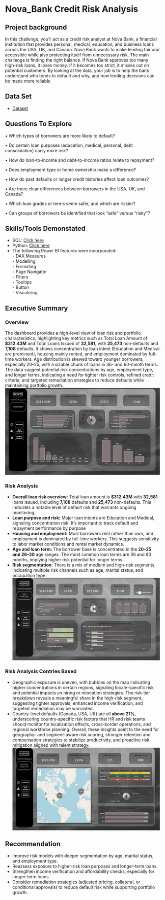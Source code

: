 # Nova_Bank Credit Risk Analysis
## Project background
 In this challenge, you’ll act as a credit risk analyst at Nova Bank, a financial institution that provides personal, medical, education, and business loans across the USA, UK, and Canada. Nova Bank wants to make lending fair and accessible while also protecting itself from unnecessary risk.
The main challenge is finding the right balance. If Nova Bank approves too many high-risk loans, it loses money. If it becomes too strict, it misses out on potential customers. By looking at the data, your job is to help the bank understand who tends to default and why, and how lending decisions can be made more reliable

## Data Set
- <a href="https://github.com/JayNguyenAachen/Nova_Bank-Credit-analysis/blob/main/Credit_Risk_Dataset_Onyx_Data_September_25.xlsx">Dataset</a>
## Questions To Explore 
•	Which types of borrowers are more likely to default? 

•	Do certain loan purposes (education, medical, personal, debt consolidation) carry more risk?

•	How do loan-to-income and debt-to-income ratios relate to repayment?

•	Does employment type or home ownership make a difference?

•	How do past defaults or longer credit histories affect loan outcomes?

•	Are there clear differences between borrowers in the USA, UK, and Canada?

•	Which loan grades or terms seem safer, and which are riskier?

•	Can groups of borrowers be identified that look “safe” versus “risky”?

## Skills/Tools Demonstated
- SQL: <a href=https://github.com/JayNguyenAachen/Nova_Bank-Credit-analysis/blob/main/novo.sql>Click here</a>
- Python: <a href=https://github.com/JayNguyenAachen/Nova_Bank-Credit-analysis/blob/main/NovoBank.ipynb>Click here </a>
- The following Power BI features were incorporated: <br>
      - DAX Measures <br>
      - Modelling <br>
      - Formating <br>
      - Page Navigator <br>
      - Filters <br>
      - Tooltips <br>
      - Button <br>
      - Visualizing
## Executive Summary
### Overview
The dashboard provides a high-level view of loan risk and portfolio characteristics, highlighting key metrics such as Total Loan Amount of **$312.43M** and Total Loans Issued of **32,581**, with **25,473** non-defaults and **7,108** defaults. It shows concentration by loan intent (Education and Medical are prominent), housing mainly rented, and employment dominated by full-time workers. Age distribution is skewed toward younger borrowers, especially 20–25, with a sizable chunk of loans in 36- and 60-month terms. The data suggest potential risk concentrations by age, employment type, and longer terms, indicating a need for tighter risk controls, refined credit criteria, and targeted remediation strategies to reduce defaults while maintaining portfolio growth.
![Image Alt](https://github.com/JayNguyenAachen/Nova_Bank-Credit-analysis/blob/a08a7c60cb45367b5fa8f0eec4013a56c0c12cf3/Screenshot%202025-10-19%20210106.png)

### Risk Analysis
- **Overall loan risk overview:** Total loan amount is **$312.43M** with **32,581** loans issued, including **7,108** defaults and **25,473** non-defaults. This indicates a notable level of default risk that warrants ongoing monitoring.
- **Loan purpose and risk:** Major loan intents are Education and Medical, signaling concentration risk. It’s important to track default and repayment performance by purpose
- **Housing and employment:** Most borrowers rent rather than own, and employment is dominated by full-time workers. This suggests sensitivity to labor market conditions and rental market dynamics.
- **Age and loan term:** The borrower base is concentrated in the **20–25 and 26–30** age ranges. The most common loan terms are 36 and 60 months, implying higher risk potential for longer terms.
- **Risk segmentation:** There is a mix of medium and high-risk segments, indicating multiple risk channels such as age, marital status, and occupation type.
![Image Alt](https://github.com/JayNguyenAachen/Nova_Bank-Credit-analysis/blob/a08a7c60cb45367b5fa8f0eec4013a56c0c12cf3/Screenshot%202025-10-19%20210114.png)

### Risk Analysis Contries Based
- Geographic exposure is uneven, with bubbles on the map indicating higher concentrations in certain regions, signaling locale-specific risk and potential impacts on hiring or relocation strategies. The risk-tier breakdown reveals a meaningful share in the high-risk segment, suggesting tighter approvals, enhanced income verification, and targeted remediation may be warranted.
- Country-level defaults (Canada, USA, UK) are all **above 21%**, underscoring country-specific risk factors that HR and risk teams should monitor for localization effects, cross-border operations, and regional workforce planning. Overall, these insights point to the need for geography- and segment-aware risk scoring, stronger retention and compensation strategies to stabilize productivity, and proactive risk mitigation aligned with talent strategy.
  ![Image Alt](https://github.com/JayNguyenAachen/Nova_Bank-Credit-analysis/blob/a08a7c60cb45367b5fa8f0eec4013a56c0c12cf3/Screenshot%202025-10-19%20210122.png)
  
## Recommendation 
- Improve risk models with deeper segmentation by age, marital status, and employment type.
- Reassess exposure to higher-risk loan purposes and longer-term loans.
- Strengthen income verification and affordability checks, especially for longer-term loans.
- Consider remediation strategies (adjusted pricing, collateral, or conditional approvals) to reduce default risk while supporting portfolio growth.  



  
